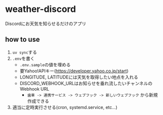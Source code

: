 # weather-discord

Discordにお天気を知らせるだけのアプリ

## how to use

1. `uv sync`する
2. `.env`を書く
    - `.env.sample`の値を埋める
    - 要Yahoo!APIキー(https://developer.yahoo.co.jp/start)
    - LONGITUDE, LATITUDEには天気を取得したい地点を入れる
    - DISCORD_WEBHOOK_URLはお知らせを垂れ流したいチャンネルのWebhook URL
        - `歯車 -> 連携サービス -> ウェブフック -> 新しいウェブフック` から新規作成できる
3. 適当に定時実行させる(cron, systemd.service, etc...)
